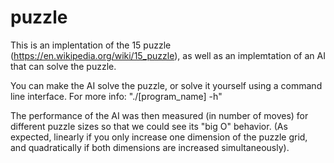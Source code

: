 # puzzle

This is an implentation of the 15 puzzle (https://en.wikipedia.org/wiki/15_puzzle),
as well as an implemtation of an AI that can solve the puzzle.

You can make the AI solve the puzzle, or solve it yourself using a command line interface.
For more info: "./[program_name] -h"

The performance of the AI was then measured (in number of moves) for different puzzle
sizes so that we could see its "big O" behavior.
(As expected, linearly if you only increase one dimension of the puzzle grid,
and quadratically if both dimensions are increased simultaneously).
